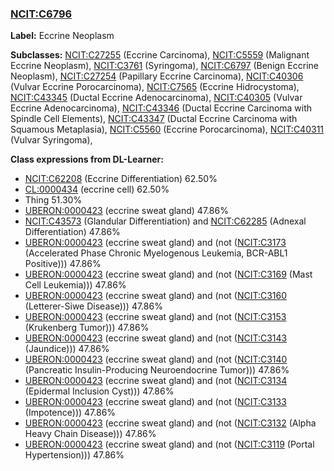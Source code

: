 
### [NCIT:C6796](http://purl.obolibrary.org/obo/NCIT_C6796)
**Label:** Eccrine Neoplasm

**Subclasses:** [NCIT:C27255](http://purl.obolibrary.org/obo/NCIT_C27255) (Eccrine Carcinoma), [NCIT:C5559](http://purl.obolibrary.org/obo/NCIT_C5559) (Malignant Eccrine Neoplasm), [NCIT:C3761](http://purl.obolibrary.org/obo/NCIT_C3761) (Syringoma), [NCIT:C6797](http://purl.obolibrary.org/obo/NCIT_C6797) (Benign Eccrine Neoplasm), [NCIT:C27254](http://purl.obolibrary.org/obo/NCIT_C27254) (Papillary Eccrine Carcinoma), [NCIT:C40306](http://purl.obolibrary.org/obo/NCIT_C40306) (Vulvar Eccrine Porocarcinoma), [NCIT:C7565](http://purl.obolibrary.org/obo/NCIT_C7565) (Eccrine Hidrocystoma), [NCIT:C43345](http://purl.obolibrary.org/obo/NCIT_C43345) (Ductal Eccrine Adenocarcinoma), [NCIT:C40305](http://purl.obolibrary.org/obo/NCIT_C40305) (Vulvar Eccrine Adenocarcinoma), [NCIT:C43346](http://purl.obolibrary.org/obo/NCIT_C43346) (Ductal Eccrine Carcinoma with Spindle Cell Elements), [NCIT:C43347](http://purl.obolibrary.org/obo/NCIT_C43347) (Ductal Eccrine Carcinoma with Squamous Metaplasia), [NCIT:C5560](http://purl.obolibrary.org/obo/NCIT_C5560) (Eccrine Porocarcinoma), [NCIT:C40311](http://purl.obolibrary.org/obo/NCIT_C40311) (Vulvar Syringoma), 

**Class expressions from DL-Learner:**

- [NCIT:C62208](http://purl.obolibrary.org/obo/NCIT_C62208) (Eccrine Differentiation) 62.50%
- [CL:0000434](http://purl.obolibrary.org/obo/CL_0000434) (eccrine cell) 62.50%
- Thing 51.30%
- [UBERON:0000423](http://purl.obolibrary.org/obo/UBERON_0000423) (eccrine sweat gland) 47.86%
- [NCIT:C43573](http://purl.obolibrary.org/obo/NCIT_C43573) (Glandular Differentiation) and [NCIT:C62285](http://purl.obolibrary.org/obo/NCIT_C62285) (Adnexal Differentiation) 47.86%
- [UBERON:0000423](http://purl.obolibrary.org/obo/UBERON_0000423) (eccrine sweat gland) and (not ([NCIT:C3173](http://purl.obolibrary.org/obo/NCIT_C3173) (Accelerated Phase Chronic Myelogenous Leukemia, BCR-ABL1 Positive))) 47.86%
- [UBERON:0000423](http://purl.obolibrary.org/obo/UBERON_0000423) (eccrine sweat gland) and (not ([NCIT:C3169](http://purl.obolibrary.org/obo/NCIT_C3169) (Mast Cell Leukemia))) 47.86%
- [UBERON:0000423](http://purl.obolibrary.org/obo/UBERON_0000423) (eccrine sweat gland) and (not ([NCIT:C3160](http://purl.obolibrary.org/obo/NCIT_C3160) (Letterer-Siwe Disease))) 47.86%
- [UBERON:0000423](http://purl.obolibrary.org/obo/UBERON_0000423) (eccrine sweat gland) and (not ([NCIT:C3153](http://purl.obolibrary.org/obo/NCIT_C3153) (Krukenberg Tumor))) 47.86%
- [UBERON:0000423](http://purl.obolibrary.org/obo/UBERON_0000423) (eccrine sweat gland) and (not ([NCIT:C3143](http://purl.obolibrary.org/obo/NCIT_C3143) (Jaundice))) 47.86%
- [UBERON:0000423](http://purl.obolibrary.org/obo/UBERON_0000423) (eccrine sweat gland) and (not ([NCIT:C3140](http://purl.obolibrary.org/obo/NCIT_C3140) (Pancreatic Insulin-Producing Neuroendocrine Tumor))) 47.86%
- [UBERON:0000423](http://purl.obolibrary.org/obo/UBERON_0000423) (eccrine sweat gland) and (not ([NCIT:C3134](http://purl.obolibrary.org/obo/NCIT_C3134) (Epidermal Inclusion Cyst))) 47.86%
- [UBERON:0000423](http://purl.obolibrary.org/obo/UBERON_0000423) (eccrine sweat gland) and (not ([NCIT:C3133](http://purl.obolibrary.org/obo/NCIT_C3133) (Impotence))) 47.86%
- [UBERON:0000423](http://purl.obolibrary.org/obo/UBERON_0000423) (eccrine sweat gland) and (not ([NCIT:C3132](http://purl.obolibrary.org/obo/NCIT_C3132) (Alpha Heavy Chain Disease))) 47.86%
- [UBERON:0000423](http://purl.obolibrary.org/obo/UBERON_0000423) (eccrine sweat gland) and (not ([NCIT:C3119](http://purl.obolibrary.org/obo/NCIT_C3119) (Portal Hypertension))) 47.86%


